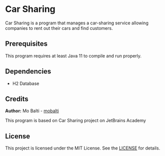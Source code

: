 # Car Sharing
Car Sharing is a program that manages a car-sharing service allowing companies to rent out their cars and find customers.

## Prerequisites
This program requires at least Java 11 to compile and run properly.

## Dependencies
- H2 Database

## Credits

**Author:** Mo Balti - [mobalti](https://github.com/mobalti)

This program is based on Car Sharing project on JetBrains Academy

## License

This project is licensed under the MIT License. See the [LICENSE](https://github.com/mobalic/Car-Sharing/blob/main/LICENSE) for details.
